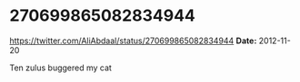 # 270699865082834944
https://twitter.com/AliAbdaal/status/270699865082834944
**Date:** 2012-11-20

Ten zulus buggered my cat

